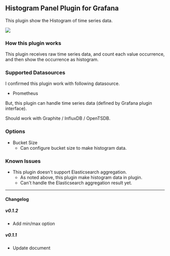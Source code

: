## Histogram Panel Plugin for Grafana

This plugin show the Histogram of time series data.

![](https://raw.githubusercontent.com/mtanda/grafana-histogram-panel/master/dist/images/histogram.png)

### How this plugin works

This plugin receives raw time series data, and count each value occurrence, and then show the occurrence as histogram.

### Supported Datasources

I confirmed this plugin work with following datasource.

- Prometheus

But, this plugin can handle time series data (defined by Grafana plugin interface).

Should work with Graphite / InfluxDB / OpenTSDB.

### Options

- Bucket Size
  - Can configure bucket size to make histogram data.

### Known Issues

- This plugin doesn't support Elasticsearch aggregation.
  - As noted above, this plugin make histogram data in plugin.
  - Can't handle the Elasticsearch aggregation result yet.

------

#### Changelog

##### v0.1.2
- Add min/max option

##### v0.1.1
- Update document
